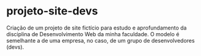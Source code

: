 # projeto-site-devs
Criação de um projeto de site fictício para estudo e aprofundamento da disciplina de Desenvolvimento Web da minha faculdade. O modelo é semelhante a de uma empresa, no caso, de um grupo de desenvolvedores (devs).
